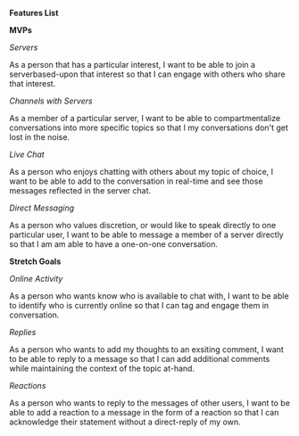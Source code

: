 **Features List**

**MVPs**


*Servers*

As a person that has a particular interest, I want to be able to join a serverbased-upon that interest so that I can engage with others who share that interest.

*Channels with Servers*

As a member of a particular server, I want to be able to compartmentalize conversations into more specific topics so that I my conversations don't get lost in the noise.

*Live Chat*

As a person who enjoys chatting with others about my topic of choice, I want to be able to add to the conversation in real-time and see those messages reflected in the server chat.


*Direct Messaging*

As a person who values discretion, or would like to speak directly to one particular user, I want to be able to message a member of a server directly so that I am am able to have a one-on-one conversation.

**Stretch Goals**

*Online Activity*

As a person who wants know who is available to chat with, I want to be able to identify who is currently online so that I can tag and engage them in conversation.

*Replies*

As a person who wants to add my thoughts to an exsiting comment, I want to be able to reply to a message so that I can add additional comments while maintaining the context of the topic at-hand.

*Reactions*

As a person who wants to reply to the messages of other users, I want to be able to add a reaction to a message in the form of a reaction so that I can acknowledge their statement without a direct-reply of my own.
